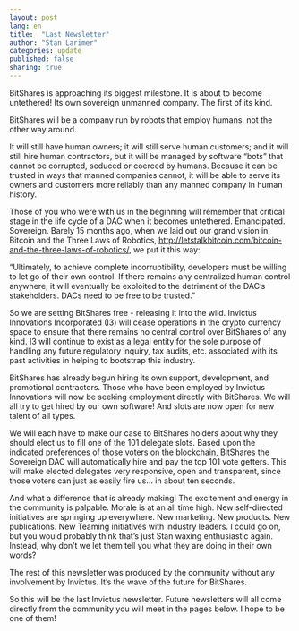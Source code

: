 ```yaml
---
layout: post
lang: en
title:  "Last Newsletter"
author: "Stan Larimer"
categories: update
published: false
sharing: true
---
```


BitShares is approaching its biggest milestone.  It is about to become untethered!  Its own sovereign unmanned company. The first of its kind. 

BitShares will be a company run by robots that employ humans, 
not the other way around.

It will still have human owners; it will still serve human customers; and it will still hire human contractors, but it will be managed by software “bots” that cannot be corrupted, seduced or coerced by humans. Because it can be trusted in ways that manned companies cannot, it will be able to serve its owners and customers more reliably than any manned company in human history. 

Those of you who were with us in the beginning will remember that critical stage in the life cycle of a DAC when it becomes untethered. Emancipated. Sovereign.  Barely 15 months ago, when we laid out our grand vision in Bitcoin and the Three Laws of Robotics, http://letstalkbitcoin.com/bitcoin-and-the-three-laws-of-robotics/, we put it this way:

“Ultimately, to achieve complete incorruptibility, developers must be willing to let go of their own control.  If there remains any centralized human control anywhere, it will eventually be exploited to the detriment of the DAC’s stakeholders.  DACs need to be free to be trusted.”

So we are setting BitShares free - releasing it into the wild. Invictus Innovations Incorporated (I3) will cease operations in the crypto currency space to ensure that there remains no central control over BitShares of any kind. I3 will continue to exist as a legal entity for the sole purpose of handling any future regulatory inquiry, tax audits, etc. associated with its past activities in helping to bootstrap this industry.

BitShares has already begun hiring its own support, development, and promotional contractors. Those who have been employed by Invictus Innovations will now be seeking employment directly with BitShares.   We will all try to get hired by our own software!  And slots are now open for new talent of all types.

We will each have to make our case to BitShares holders about why they should elect us to fill one of the 101 delegate slots.   Based upon the indicated preferences of those voters on the blockchain, BitShares the Sovereign DAC will automatically hire and pay the top 101 vote getters.  This will make elected delegates very responsive, open and transparent, since those voters can just as easily fire us… in about ten seconds.  

And what a difference that is already making!  The excitement and energy in the community is palpable.  Morale is at an all time high. New self-directed initiatives are springing up everywhere.  New marketing.  New products.  New publications.  New Teaming initiatives with industry leaders.  I could go on, but you would probably think that’s just Stan waxing enthusiastic again.  Instead, why don’t we let them tell you what they are doing in their own words?  

The rest of this newsletter was produced by the community without any involvement by Invictus.  It’s the wave of the future for BitShares.

So this will be the last Invictus newsletter.  Future newsletters will all come directly from the community you will meet in the pages below.  I hope to be one of them!
